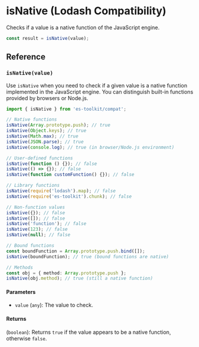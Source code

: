 # isNative (Lodash Compatibility)

Checks if a value is a native function of the JavaScript engine.

```typescript
const result = isNative(value);
```

## Reference

### `isNative(value)`

Use `isNative` when you need to check if a given value is a native function implemented in the JavaScript engine. You can distinguish built-in functions provided by browsers or Node.js.

```typescript
import { isNative } from 'es-toolkit/compat';

// Native functions
isNative(Array.prototype.push); // true
isNative(Object.keys); // true
isNative(Math.max); // true
isNative(JSON.parse); // true
isNative(console.log); // true (in browser/Node.js environment)

// User-defined functions
isNative(function () {}); // false
isNative(() => {}); // false
isNative(function customFunction() {}); // false

// Library functions
isNative(require('lodash').map); // false
isNative(require('es-toolkit').chunk); // false

// Non-function values
isNative({}); // false
isNative([]); // false
isNative('function'); // false
isNative(123); // false
isNative(null); // false

// Bound functions
const boundFunction = Array.prototype.push.bind([]);
isNative(boundFunction); // true (bound functions are native)

// Methods
const obj = { method: Array.prototype.push };
isNative(obj.method); // true (still a native function)
```

#### Parameters

- `value` (`any`): The value to check.

#### Returns

(`boolean`): Returns `true` if the value appears to be a native function, otherwise `false`.
